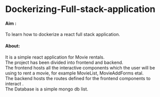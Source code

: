 # Dockerizing-Full-stack-application 

#### Aim :
To learn how to dockerize a react full stack application.

#### About:
It is a simple react application for Movie rentals. <br>
The project has been divided into frontend and backend. <br>The frontend hosts all the interactive components which the user will be using to rent a movie, 
for example MovieList, MovieAddForms etal. <br>
The backend hosts the routes  defined for the frontend components to interact . <br>
The Database is a simple mongo db list. <br>


